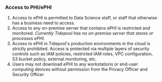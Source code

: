 ### Access to PHI/ePHI

1. Access to ePHI is permitted to Data Science staff, or staff that
   otherwise has a business need to access.
1. Access to any on-premise server that contains ePHI is restricted and
   monitored. *Currently Tidepool has no on-premise server that stores or
   processes ePHI.*
1. Access to ePHI in Tidepool's production environments in the cloud is strictly
   prohibited. Access is protected via multiple layers of security controls 
   such as IAM policies, restricted IAM roles, VPC configuration, S3 bucket 
   policy, external monitoring, etc.
1. Users may not download ePHI to any workstations or end-user computing
   devices without permission from the Privacy Officer and Security Officer
